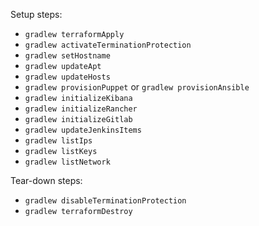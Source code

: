 
Setup steps:

- `gradlew terraformApply`
- `gradlew activateTerminationProtection`
- `gradlew setHostname`
- `gradlew updateApt`
- `gradlew updateHosts`
- `gradlew provisionPuppet` or `gradlew provisionAnsible`  
- `gradlew initializeKibana`
- `gradlew initializeRancher`
- `gradlew initializeGitlab`
- `gradlew updateJenkinsItems`
- `gradlew listIps`
- `gradlew listKeys`
- `gradlew listNetwork`

Tear-down steps:

- `gradlew disableTerminationProtection`
- `gradlew terraformDestroy`
